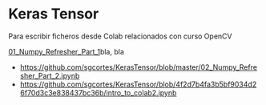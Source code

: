 # Keras Tensor
Para escribir ficheros desde Colab relacionados con curso OpenCV

[01_Numpy_Refresher_Part_1]([linkurl](https://github.com/sgcortes/KerasTensor/blob/master/01_Numpy_Refresher_Part_1.ipynb))bla, bla
+ https://github.com/sgcortes/KerasTensor/blob/master/02_Numpy_Refresher_Part_2.ipynb
+ https://github.com/sgcortes/KerasTensor/blob/4f2d7b4fa3b5bf9034d26f70d3c3e838437bc36b/intro_to_colab2.ipynb
